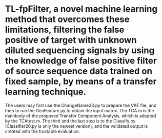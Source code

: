 # TL-fpFilter, a novel machine learning method that overcomes these limitations, filtering the false positive of target with unknown diluted sequencing signals by using the knowledge of false positive filter of source sequence data trained on fixed sample, by means of a transfer learning technique. 
The users may first use the ChangeName23.py to prepare the VAF file, and then to run the GenFeature.py to obtain the input matrix.
The TCA.m is the mainbody of the proposed Transfer Component Analysis, which is adapted by the TCAtest.m.
The third and the last step is to the Classify.py (Classifier20.py is only the newest version), and the validated output is created with the trustable evaluation.
